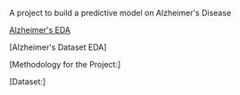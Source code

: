 A project to build a predictive model on Alzheimer's Disease

[Alzheimer's EDA](https://github.com/yinmanli/alzheimer_research/blob/main/Alzheimer_EDA.html)

[Alzheimer's Dataset EDA]

[Methodology for the Project:] 

[Dataset:]

